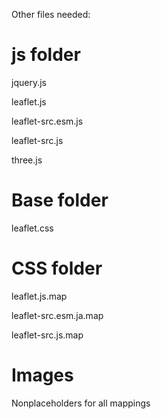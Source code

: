 Other files needed:

# js folder
jquery.js

leaflet.js

leaflet-src.esm.js

leaflet-src.js

three.js

# Base folder
leaflet.css

# CSS folder
leaflet.js.map

leaflet-src.esm.ja.map

leaflet-src.js.map

# Images
Nonplaceholders for all mappings

